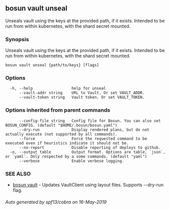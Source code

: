 ## bosun vault unseal

Unseals vault using the keys at the provided path, if it exists. Intended to be run from within kubernetes, with the shard secret mounted.

### Synopsis

Unseals vault using the keys at the provided path, if it exists. Intended to be run from within kubernetes, with the shard secret mounted.

```
bosun vault unseal {path/to/keys} [flags]
```

### Options

```
  -h, --help                 help for unseal
      --vault-addr string    URL to Vault. Or set VAULT_ADDR.
      --vault-token string   Vault token. Or set VAULT_TOKEN.
```

### Options inherited from parent commands

```
      --config-file string   Config file for Bosun. You can also set BOSUN_CONFIG. (default "$HOME/.bosun/bosun.yaml")
      --dry-run              Display rendered plans, but do not actually execute (not supported by all commands).
      --force                Force the requested command to be executed even if heuristics indicate it should not be.
      --no-report            Disable reporting of deploys to github.
  -o, --output table         Output format. Options are table, `json`, or `yaml`. Only respected by a some commands. (default "yaml")
      --verbose              Enable verbose logging.
```

### SEE ALSO

* [bosun vault](bosun_vault.md)	 - Updates VaultClient using layout files. Supports --dry-run flag.

###### Auto generated by spf13/cobra on 16-May-2019
